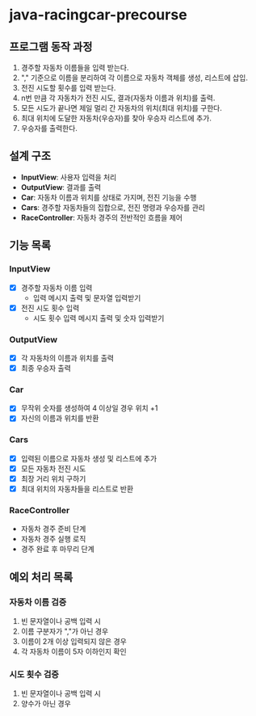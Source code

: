 # java-racingcar-precourse

## 프로그램 동작 과정

1. 경주할 자동차 이름들을 입력 받는다.
2. "," 기준으로 이름을 분리하여 각 이름으로 자동차 객체를 생성, 리스트에 삽입.
3. 전진 시도할 횟수를 입력 받는다.
4. n번 만큼 각 자동차가 전진 시도, 결과(자동차 이름과 위치)를 출력.
5. 모든 시도가 끝나면 제일 멀리 간 자동차의 위치(최대 위치)를 구한다.
6. 최대 위치에 도달한 자동차(우승자)를 찾아 우승자 리스트에 추가.
7. 우승자를 출력한다.

## 설계 구조

- **InputView**: 사용자 입력을 처리
- **OutputView**: 결과를 출력
- **Car**: 자동차 이름과 위치를 상태로 가지며, 전진 기능을 수행
- **Cars**: 경주할 자동차들의 집합으로, 전진 명령과 우승자를 관리
- **RaceController**: 자동차 경주의 전반적인 흐름을 제어

## 기능 목록

### InputView

- [x] 경주할 자동차 이름 입력
    - 입력 메시지 출력 및 문자열 입력받기
- [x] 전진 시도 횟수 입력
    - 시도 횟수 입력 메시지 출력 및 숫자 입력받기

### OutputView

- [x] 각 자동차의 이름과 위치를 출력
- [x] 최종 우승자 출력

### Car

- [x] 무작위 숫자를 생성하여 4 이상일 경우 위치 +1
- [x] 자신의 이름과 위치를 반환

### Cars

- [x] 입력된 이름으로 자동차 생성 및 리스트에 추가
- [x] 모든 자동차 전진 시도
- [x] 최장 거리 위치 구하기
- [x] 최대 위치의 자동차들을 리스트로 반환

### RaceController

- 자동차 경주 준비 단계
- 자동차 경주 실행 로직
- 경주 완료 후 마무리 단계

## 예외 처리 목록

### 자동차 이름 검증

1. 빈 문자열이나 공백 입력 시
2. 이름 구분자가 ","가 아닌 경우
3. 이름이 2개 이상 입력되지 않은 경우
4. 각 자동차 이름이 5자 이하인지 확인

### 시도 횟수 검증

1. 빈 문자열이나 공백 입력 시
2. 양수가 아닌 경우
